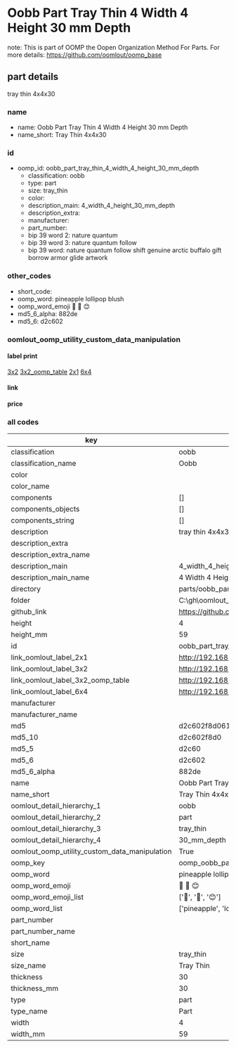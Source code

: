 # Oobb Part Tray Thin 4 Width 4 Height 30 mm Depth  

note: This is part of OOMP the Oopen Organization Method For Parts. For more details: https://github.com/oomlout/oomp_base

##  part details
  



tray thin 4x4x30



### name
* name: Oobb Part Tray Thin 4 Width 4 Height 30 mm Depth
* name_short: Tray Thin 4x4x30 
### id
* oomp_id: oobb_part_tray_thin_4_width_4_height_30_mm_depth
  * classification: oobb
  * type: part
  * size: tray_thin
  * color: 
  * description_main: 4_width_4_height_30_mm_depth
  * description_extra: 
  * manufacturer: 
  * part_number: 
  * bip 39 word 2: nature quantum
  * bip 39 word 3: nature quantum follow
  * bip 39 word: nature quantum follow shift genuine arctic buffalo gift borrow armor glide artwork

### other_codes
* short_code: 
* oomp_word: pineapple lollipop blush
* oomp_word_emoji :pineapple: :lollipop: :blush:
* md5_6_alpha: 882de
* md5_6: d2c602






### oomlout_oomp_utility_custom_data_manipulation
#### label print
[3x2](http://192.168.1.245:1112/?label=oomp%20882de)
[3x2_oomp_table](http://192.168.1.108:1112/?label=oomp%20882de)
[2x1](http://192.168.1.242:1112/?label=oomp%20882de)
[6x4](http://192.168.1.55:1112/?label=oomp%20882de)    

#### link

                              

#### price







### all codes 
| key | value |  
| --- | --- |  
| classification | oobb |  
| classification_name | Oobb |  
| color |  |  
| color_name |  |  
| components | [] |  
| components_objects | [] |  
| components_string | [] |  
| description | tray thin 4x4x30 |  
| description_extra |  |  
| description_extra_name |  |  
| description_main | 4_width_4_height_30_mm_depth |  
| description_main_name | 4 Width 4 Height 30 mm Depth |  
| directory | parts/oobb_part_tray_thin_4_width_4_height_30_mm_depth |  
| folder | C:\gh\oomlout_oobb_version_4_generated_parts\things\oobb_part_tray_thin_4_width_4_height_30_mm_depth |  
| github_link | https://github.com/oomlout/oomlout_oomp_part_src/tree/main/parts/oobb_part_tray_thin_4_width_4_height_30_mm_depth |  
| height | 4 |  
| height_mm | 59 |  
| id | oobb_part_tray_thin_4_width_4_height_30_mm_depth |  
| link_oomlout_label_2x1 | http://192.168.1.242:1112/?label=oomp%20882de |  
| link_oomlout_label_3x2 | http://192.168.1.245:1112/?label=oomp%20882de |  
| link_oomlout_label_3x2_oomp_table | http://192.168.1.108:1112/?label=oomp%20882de |  
| link_oomlout_label_6x4 | http://192.168.1.55:1112/?label=oomp%20882de |  
| manufacturer |  |  
| manufacturer_name |  |  
| md5 | d2c602f8d061c3b42cb0ac5cb56bd49b |  
| md5_10 | d2c602f8d0 |  
| md5_5 | d2c60 |  
| md5_6 | d2c602 |  
| md5_6_alpha | 882de |  
| name | Oobb Part Tray Thin 4 Width 4 Height 30 mm Depth |  
| name_short | Tray Thin 4x4x30  |  
| oomlout_detail_hierarchy_1 | oobb |  
| oomlout_detail_hierarchy_2 | part |  
| oomlout_detail_hierarchy_3 | tray_thin |  
| oomlout_detail_hierarchy_4 | 30_mm_depth |  
| oomlout_oomp_utility_custom_data_manipulation | True |  
| oomp_key | oomp_oobb_part_tray_thin_4_width_4_height_30_mm_depth |  
| oomp_word | pineapple lollipop blush |  
| oomp_word_emoji | :pineapple: :lollipop: :blush: |  
| oomp_word_emoji_list | [':pineapple:', ':lollipop:', ':blush:'] |  
| oomp_word_list | ['pineapple', 'lollipop', 'blush'] |  
| part_number |  |  
| part_number_name |  |  
| short_name |  |  
| size | tray_thin |  
| size_name | Tray Thin |  
| thickness | 30 |  
| thickness_mm | 30 |  
| type | part |  
| type_name | Part |  
| width | 4 |  
| width_mm | 59 |  
